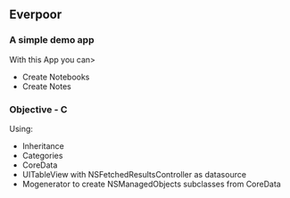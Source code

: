 ## Everpoor 

### A simple demo app

With this App you can>
- Create Notebooks
- Create Notes

### Objective - C

Using:
- Inheritance
- Categories
- CoreData
- UITableView with NSFetchedResultsController as datasource
- Mogenerator to create NSManagedObjects subclasses from CoreData

